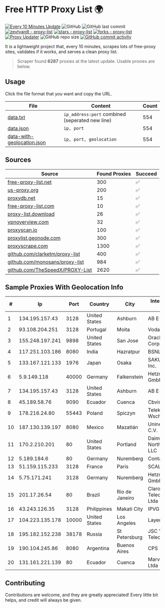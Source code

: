 
# Free HTTP Proxy List 🌍

[![Every 10 Minutes Update](https://github.com/mertguvencli/http-proxy-list/actions/workflows/main.yml/badge.svg?branch=main)](https://github.com/mertguvencli/http-proxy-list/actions/workflows/main.yml)
![GitHub](https://img.shields.io/github/license/mertguvencli/http-proxy-list)
![GitHub last commit](https://img.shields.io/github/last-commit/mertguvencli/http-proxy-list)
[![zevtyardt - proxy-list](https://img.shields.io/static/v1?label=zevtyardt&message=proxy-list&color=blue&logo=github)](https://github.com/zevtyardt/proxy-list "Go to GitHub repo")
[![stars - proxy-list](https://img.shields.io/github/stars/zevtyardt/proxy-list?style=social)](https://github.com/zevtyardt/proxy-list)
[![forks - proxy-list](https://img.shields.io/github/forks/zevtyardt/proxy-list?style=social)](https://github.com/zevtyardt/proxy-list)
[![Proxy Updater](https://github.com/zevtyardt/proxy-list/workflows/Proxy%20Updater/badge.svg)](https://github.com/zevtyardt/proxy-list/actions?query=workflow:"Proxy+Updater")
![GitHub repo size](https://img.shields.io/github/repo-size/zevtyardt/proxy-list)
[![GitHub commit activity](https://img.shields.io/github/commit-activity/m/zevtyardt/proxy-list?logo=commits)](https://github.com/zevtyardt/proxy-list/commits/main)

It is a lightweight project that, every 10 minutes, scrapes lots of free-proxy sites, validates if it works, and serves a clean proxy list.

> Scraper found **6287** proxies at the latest update. Usable proxies are below.

## Usage

Click the file format that you want and copy the URL.

|File|Content|Count|
|----|-------|-----|
|[data.txt](https://raw.githubusercontent.com/mertguvencli/http-proxy-list/main/proxy-list/data.txt)|`ip_address:port` combined (seperated new line)|554|
|[data.json](https://raw.githubusercontent.com/mertguvencli/http-proxy-list/main/proxy-list/data.json)|`ip, port`|554|
|[data-with-geolocation.json](https://raw.githubusercontent.com/mertguvencli/http-proxy-list/main/proxy-list/data-with-geolocation.json)|`ip, port, geolocation`|554|

## Sources

|Source|Found Proxies|Succeed|
|------|-------------|-------|
|[free-proxy-list.net](https://free-proxy-list.net)|300|✅|
|[us-proxy.org](https://www.us-proxy.org)|200|✅|
|[proxydb.net](http://proxydb.net)|15|✅|
|[free-proxy-list.com](https://free-proxy-list.com/?page=&port=&type%5B%5D=http&type%5B%5D=https&up_time=0&search=Search)|10|✅|
|[proxy-list.download](https://www.proxy-list.download/HTTP)|26|✅|
|[vpnoverview.com](https://vpnoverview.com/privacy/anonymous-browsing/free-proxy-servers)|32|✅|
|[proxyscan.io](https://www.proxyscan.io)|100|✅|
|[proxylist.geonode.com](https://proxylist.geonode.com/api/proxy-list?limit=300&page=1&sort_by=lastChecked&sort_type=desc&protocols=http,https)|300|✅|
|[proxyscrape.com](https://api.proxyscrape.com/v2/?request=displayproxies&protocol=http&timeout=10000&country=all&ssl=all&anonymity=all)|1300|✅|
|[github.com/clarketm/proxy-list](https://raw.githubusercontent.com/clarketm/proxy-list/master/proxy-list-raw.txt)|400|✅|
|[github.com/monosans/proxy-list](https://raw.githubusercontent.com/monosans/proxy-list/main/proxies/http.txt)|984|✅|
|[github.com/TheSpeedX/PROXY-List](https://raw.githubusercontent.com/TheSpeedX/PROXY-List/master/http.txt)|2620|✅|


## Sample Proxies With Geolocation Info

|#|Ip|Port|Country|City|Internet Service Provider|
|-|--|----|-------|----|-------------------------|
|1|134.195.157.43|3128|United States|Ashburn|AB E-Commerce|
|2|93.108.204.251|3128|Portugal|Moita|Vodafone Portugal|
|3|155.248.197.241|9898|United States|San Jose|Oracle Corporation|
|4|117.251.103.186|8080|India|Hazratpur|BSNL Internet|
|5|133.167.121.133|1976|Japan|Osaka|SAKURA Internet Inc.|
|6|5.9.149.118|40000|Germany|Falkenstein|Hetzner Online GmbH|
|7|134.195.157.43|3128|United States|Ashburn|AB E-Commerce|
|8|45.189.58.76|9090|Ecuador|Cuenca|Cbvision S.A.|
|9|178.216.24.80|55443|Poland|Spiczyn|Telekomunikacja Wschod sp. z o.o.|
|10|187.130.139.197|8080|Mexico|Mazatlán|Uninet S.A. de C.V.|
|11|170.2.210.201|80|United States|Portland|Daimler Trucks of North America LLC|
|12|5.189.184.6|80|Germany|Nuremberg|Contabo GmbH|
|13|51.159.115.233|3128|France|Paris|SCALEWAY|
|14|5.75.171.241|3128|Germany|Nuremberg|Hetzner Online GmbH|
|15|201.17.26.54|80|Brazil|Rio de Janeiro|Claro NXT Telecomunicacoes Ltda|
|16|43.243.126.35|3128|Philippines|Makati City|IPVG|
|17|104.223.135.178|10000|United States|Los Angeles|LayerHost|
|18|195.182.152.238|38178|Russia|St Petersburg|JSC "Severen-Telecom"|
|19|190.104.245.86|8080|Argentina|Buenos Aires|CPS|
|20|131.161.221.139|80|Ecuador|Cuenca|Marvicnet CIA Ltda|



## Contributing

Contributions are welcome, and they are greatly appreciated! Every
little bit helps, and credit will always be given.

